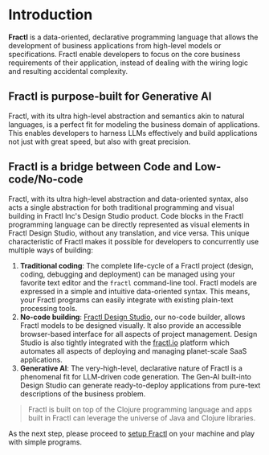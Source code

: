 # Introduction

**Fractl** is a data-oriented, declarative programming language that allows the development of business applications from high-level models or specifications. Fractl enable developers to focus on the core business requirements of their application, instead of dealing with the wiring logic and resulting accidental complexity. 

## Fractl is purpose-built for Generative AI
Fractl, with its ultra high-level abstraction and semantics akin to natural languages, is a perfect fit for modeling the business domain of applications. This enables developers to harness LLMs effectively and build applications not just with great speed, but also with great precision.

## Fractl is a bridge between Code and Low-code/No-code
Fractl, with its ultra high-level abstraction and data-oriented syntax, also acts a single abstraction for both traditional programming and visual building in Fractl Inc's Design Studio product. Code blocks in the Fractl programming language can be directly represented as visual elements in Fractl Design Studio, without any translation, and vice versa. This unique characteristic of Fractl makes it possible for developers to concurrently use multiple ways of building:

1. **Traditional coding**: The complete life-cycle of a Fractl project (design, coding, debugging and deployment) can be managed using your favorite text editor and the `fractl` command-line tool. Fractl models are expressed in a simple and intuitive data-oriented syntax. This means, your Fractl programs can easily integrate with existing plain-text processing tools.
2. **No-code building**: [Fractl Design Studio](https://www.fractl.io/), our no-code builder, allows Fractl models to be designed visually. It also provide an accessible browser-based interface for all aspects of project management. Design Studio is also tightly integrated with the [fractl.io](https://www.fractl.io/) platform which automates all aspects of deploying and managing planet-scale SaaS applications.
3. **Generative AI**: The very-high-level, declarative nature of Fractl is a phenomenal fit for LLM-driven code generation. The Gen-AI built-into Design Studio can generate ready-to-deploy applications from pure-text descriptions of the business problem.

> Fractl is built on top of the Clojure programming language and apps built in Fractl can leverage the universe of Java and Clojure libraries.

As the next step, please proceed to [setup Fractl](installation.md) on your machine and play with simple programs.
